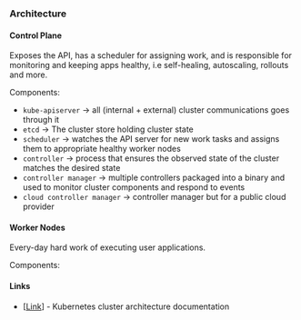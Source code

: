 ### Architecture

#### Control Plane
Exposes the API, has a scheduler for assigning work, 
and is responsible for monitoring and  keeping apps 
healthy, i.e self-healing, autoscaling, rollouts and more.  

Components:
* `kube-apiserver` -> all (internal + external) cluster communications goes through it
* `etcd` -> The cluster store holding cluster state
* `scheduler` -> watches the API server for new work tasks and assigns them to appropriate healthy worker nodes
* `controller` -> process that ensures the observed state of the cluster matches the desired state
* `controller manager` -> multiple controllers packaged into a binary and used to monitor cluster components and respond to events
* `cloud controller manager` -> controller manager but for a public cloud provider


#### Worker Nodes
Every-day hard work of executing user applications.

Components:


#### Links
* [[Link](https://kubernetes.io/docs/concepts/architecture/)] - Kubernetes cluster architecture documentation

